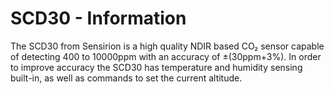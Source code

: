 # SCD30 - Information

The SCD30 from Sensirion is a high quality NDIR based CO₂ sensor capable of detecting 400 to 10000ppm with an accuracy
of ±(30ppm+3%). In order to improve accuracy the SCD30 has temperature and humidity sensing built-in, as well as commands
to set the current altitude.




